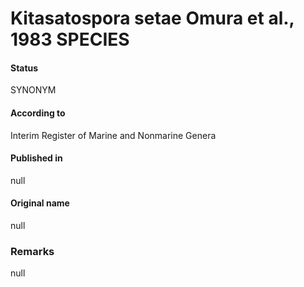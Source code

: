Kitasatospora setae Omura et al., 1983 SPECIES
=======

#### Status
SYNONYM

#### According to
Interim Register of Marine and Nonmarine Genera

#### Published in
null

#### Original name
null

### Remarks
null